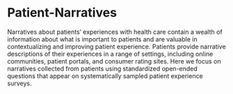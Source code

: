 # Patient-Narratives
Narratives about patients’ experiences with health care contain a wealth of information
about what is important to patients and are valuable in contextualizing and improving patient
experience. Patients provide narrative descriptions of their experiences in a range of settings,
including online communities, patient portals, and consumer rating sites. Here we focus on
narratives collected from patients using standardized open-ended questions that appear on
systematically sampled patient experience surveys.

